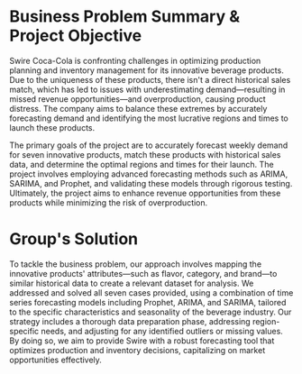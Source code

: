 # Business Problem Summary & Project Objective
Swire Coca-Cola is confronting challenges in optimizing production planning and inventory management for its innovative beverage products. Due to the uniqueness of these products, there isn't a direct historical sales match, which has led to issues with underestimating demand—resulting in missed revenue opportunities—and overproduction, causing product distress. The company aims to balance these extremes by accurately forecasting demand and identifying the most lucrative regions and times to launch these products.

The primary goals of the project are to accurately forecast weekly demand for seven innovative products, match these products with historical sales data, and determine the optimal regions and times for their launch. The project involves employing advanced forecasting methods such as ARIMA, SARIMA, and Prophet, and validating these models through rigorous testing. Ultimately, the project aims to enhance revenue opportunities from these products while minimizing the risk of overproduction.

# Group's Solution
To tackle the business problem, our approach involves mapping the innovative products' attributes—such as flavor, category, and brand—to similar historical data to create a relevant dataset for analysis. We addressed and solved all seven cases provided, using a combination of time series forecasting models including Prophet, ARIMA, and SARIMA, tailored to the specific characteristics and seasonality of the beverage industry. Our strategy includes a thorough data preparation phase, addressing region-specific needs, and adjusting for any identified outliers or missing values. By doing so, we aim to provide Swire with a robust forecasting tool that optimizes production and inventory decisions, capitalizing on market opportunities effectively.





